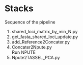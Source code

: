 # Stacks

Sequence of the pipeline

1. shared_loci_matrix_by_min_N.py
2. get_fasta_shared_loci_update.py
3. add_Reference2Concater.py
4. Concater2Npute.py<br />
Run NPUTE<br />
5. Npute2TASSEL_PCA.py
